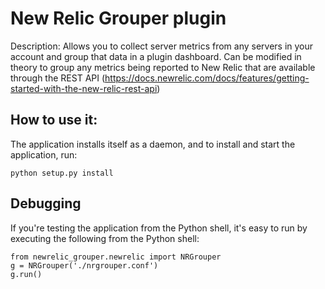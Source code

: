 # New Relic Grouper plugin #

Description: Allows you to collect server metrics from any servers in your account and group that data in a plugin dashboard. Can be modified in theory to group any metrics being reported to New Relic that are available through the REST API (https://docs.newrelic.com/docs/features/getting-started-with-the-new-relic-rest-api)

## How to use it: ##

The application installs itself as a daemon, and to install and start the application, run:

    python setup.py install


## Debugging ##

If you're testing the application from the Python shell, it's easy to run by executing the following
from the Python shell: 

    from newrelic_grouper.newrelic import NRGrouper
    g = NRGrouper('./nrgrouper.conf')
    g.run()
